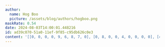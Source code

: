 ```yaml
---
author:
  name: Hog Boo
  picture: /assets/blog/authors/hogboo.png
maskRate: 0.54
date: 2024-08-03T14:00:01.448216
id: ad39c070-51a0-11ef-9f85-c95db626c0e3
content: '[[0, 0, 0, 0, 9, 6, 8, 7, 0], [0, 8, 0, 0, 4, 0, 0, 0, 0], [4, 5, 7, 0, 2, 0, 0, 0, 6], [2, 0, 6, 0, 1, 8, 4, 0, 0], [1, 4, 0, 6, 7, 0, 0, 2, 0], [0, 0, 0, 0, 3, 0, 6, 0, 1], [5, 2, 4, 7, 6, 0, 3, 0, 0], [9, 6, 0, 0, 0, 0, 0, 0, 5], [8, 0, 3, 4, 0, 0, 2, 0, 9]]'
---
```

